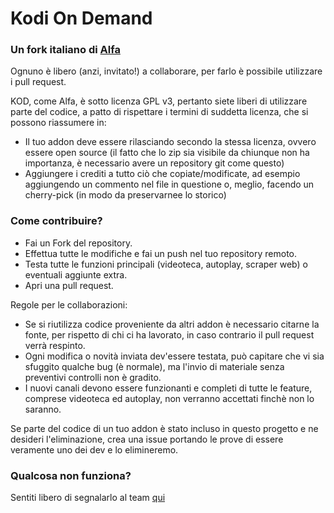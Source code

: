 # Kodi On Demand
### Un fork italiano di [Alfa](https://github.com/alfa-addon)
Ognuno è libero (anzi, invitato!) a collaborare, per farlo è possibile utilizzare i pull request.

KOD, come Alfa, è sotto licenza GPL v3, pertanto siete liberi di utilizzare parte del codice, a patto di rispettare i termini di suddetta licenza, che si possono riassumere in: 
 
- Il tuo addon deve essere rilasciando secondo la stessa licenza, ovvero essere open source (il fatto che lo zip sia visibile da chiunque non ha importanza, è necessario avere un repository git come questo) 
- Aggiungere i crediti a tutto ciò che copiate/modificate, ad esempio aggiungendo un commento nel file in questione o, meglio, facendo un cherry-pick (in modo da preservarnee lo storico)

### Come contribuire?
- Fai un Fork del repository.
- Effettua tutte le modifiche e fai un push nel tuo repository remoto.
- Testa tutte le funzioni principali (videoteca, autoplay, scraper web) o eventuali aggiunte extra.
- Apri una pull request.

Regole per le collaborazioni:
- Se si riutilizza codice proveniente da altri addon è necessario citarne la fonte, per rispetto di chi ci ha lavorato, in caso contrario il pull request verrà respinto.
- Ogni modifica o novità inviata dev'essere testata, può capitare che vi sia sfuggito qualche bug (è normale), ma l'invio di materiale senza preventivi controlli non è gradito.
- I nuovi canali devono essere funzionanti e completi di tutte le feature, comprese videoteca ed autoplay, non verranno accettati finchè non lo saranno.

Se parte del codice di un tuo addon è stato incluso in questo progetto e ne desideri l'eliminazione, crea una issue portando le prove di essere veramente uno dei dev e lo elimineremo.

### Qualcosa non funziona?
Sentiti libero di segnalarlo al team [qui](https://github.com/kodiondemand/addon/issues)
